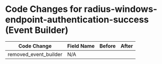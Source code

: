# Code Changes for radius-windows-endpoint-authentication-success (Event Builder)

| Code Change | Field Name | Before | After |
|-------------|------------|--------|-------|
| removed_event_builder | N/A |  |  |